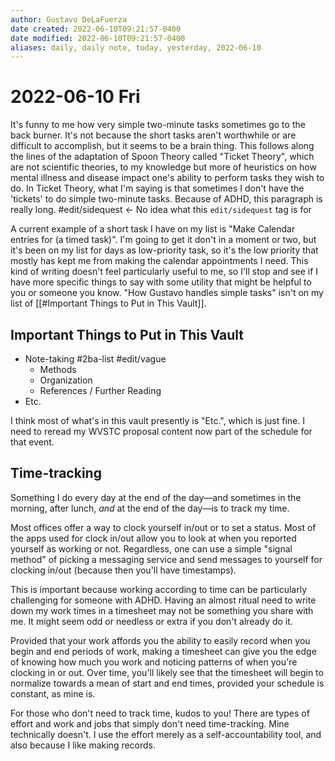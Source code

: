 ```yaml
---
author: Gustavo DeLaFuerza
date created: 2022-06-10T09:21:57-0400
date modified: 2022-06-10T09:21:57-0400
aliases: daily, daily note, today, yesterday, 2022-06-10
---
```


# 2022-06-10 Fri

It's funny to me how very simple two-minute tasks sometimes go to the back burner. It's not because the short tasks aren't worthwhile or are difficult to accomplish, but it seems to be a brain thing. This follows along the lines of the adaptation of Spoon Theory called "Ticket Theory", which are not scientific theories, to my knowledge but more of heuristics on how mental illness and disease impact one's ability to perform tasks they wish to do. In Ticket Theory, what I'm saying is that sometimes I don't have the 'tickets' to do simple two-minute tasks. Because of ADHD, this paragraph is really long. #edit/sidequest  <- No idea what this `edit/sidequest` tag is for

A current example of a short task I have on my list is "Make Calendar entries for (a timed task)". I'm going to get it don't in a moment or two, but it's been on my list for days as low-priority task, so it's the low priority that mostly has kept me from making the calendar appointments I need. This kind of writing doesn't feel particularly useful to me, so I'll stop and see if I have more specific things to say with some utility that might be helpful to you or someone you know. "How Gustavo handles simple tasks" isn't on my list of [[#Important Things to Put in This Vault]].

## Important Things to Put in This Vault

- Note-taking #2ba-list #edit/vague 
	- Methods
	- Organization
	- References / Further Reading
- Etc. 

I think most of what's in this vault presently is "Etc.", which is just fine. I need to reread my WVSTC proposal content now part of the schedule for that event.

## Time-tracking

Something I do every day at the end of the day&mdash;and sometimes in the morning, after lunch, *and* at the end of the day&mdash;is to track my time. 

Most offices offer a way to clock yourself in/out or to set a status. Most of the apps used for clock in/out allow you to look at when you reported yourself as working or not. Regardless, one can use a simple "signal method" of picking a messaging service and send messages to yourself for clocking in/out (because then you'll have timestamps).

This is important because working according to time can be particularly challenging for someone with ADHD. Having an almost ritual need to write down my work times in a timesheet may not be something you share with me. It might seem odd or needless or extra if you don't already do it. 

Provided that your work affords you the ability to easily record when you begin and end periods of work, making a timesheet can give you the edge of knowing how much you work and noticing patterns of when you're clocking in or out. Over time, you'll likely see that the timesheet will begin to normalize towards a mean of start and end times, provided your schedule is constant, as mine is.

For those who don't need to track time, kudos to you! There are types of effort and work and jobs that simply don't need time-tracking. Mine technically doesn't. I use the effort merely as a self-accountability tool, and also because I like making records.